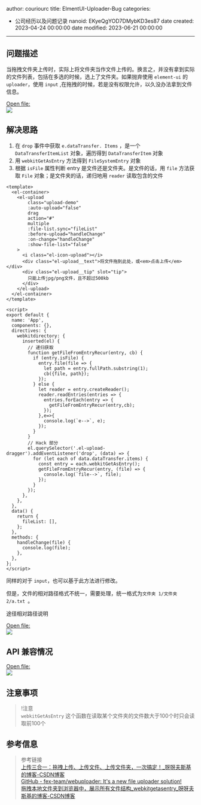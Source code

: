 author: couriourc
title: ElmentUI-Uploader-Bug
categories:
  - 公司经历以及问题记录
nanoid: EKyeQgYOD7DMybKD3es87
date created: 2023-04-24 00:00:00
date modified: 2023-06-21 00:00:00
---

## 问题描述

当拖拽文件夹上传时，实际上将文件夹当作文件上传的。换言之，并没有拿到实际的文件列表，包括在多选的时候，选上了文件夹。如果抛弃使用 `element-ui` 的 `uploader`，使用 `input` ,在拖拽的时候，若是没有权限允许，以久没办法拿到文件信息。

[Open file:](Extras/Media/4c67138c7fc7af237846734bbe2e308b_MD5.png)  
![](Extras/Media/4c67138c7fc7af237846734bbe2e308b_MD5.png)

## 解决思路

1. 在 `drop` 事件中获取 `e.dataTransfer. Items` ，是一个 `DataTransferItemList` 对象，遍历得到 `DataTransferItem` 对象
2. 用 `webkitGetAsEntry` 方法得到 `FileSystemEntry` 对象
3. 根据 `isFile` 属性判断 entry 是文件还是文件夹。是文件的话，用 `file` 方法获取 `File` 对象；是文件夹的话，递归地用 `reader` 读取包含的文件

```vue
<template>  
  <el-container>  
    <el-upload  
        class="upload-demo"  
        :auto-upload="false"  
        drag  
        action="#"  
        multiple  
        :file-list.sync="fileList"  
        :before-upload="handleChange"  
        :on-change="handleChange"  
        :show-file-list="false"  
    >  
      <i class="el-icon-upload"></i>  
      <div class="el-upload__text">将文件拖到此处，或<em>点击上传</em></div>  
      <div class="el-upload__tip" slot="tip">  
        只能上传jpg/png文件，且不超过500kb  
      </div>  
    </el-upload>  
  </el-container>  
</template>  
  
<script>  
export default {  
  name: 'App',  
  components: {},  
  directives: {  
    webkitdirectory: {  
      inserted(el) {  
        // 递归获取  
        function getFileFromEntryRecur(entry, cb) {  
          if (entry.isFile) {  
            entry.file(file => {  
              let path = entry.fullPath.substring(1);  
              cb({file, path});  
            });  
          } else {  
            let reader = entry.createReader();  
            reader.readEntries(entries => {  
              entries.forEach(entry => {  
                getFileFromEntryRecur(entry,cb);  
              });  
            },e=>{  
              console.log(`e-->`, e);  
            });  
          }  
        }  
        // Hack 部分  
        el.querySelector('.el-upload-dragger').addEventListener('drop', (data) => {  
          for (let each of data.dataTransfer.items) {  
            const entry = each.webkitGetAsEntry();  
            getFileFromEntryRecur(entry, (file) => {  
              console.log(`file-->`, file);  
            });  
          }  
        });  
      },  
    },  
  },  
  data() {  
    return {  
      fileList: [],  
    };  
  },  
  methods: {  
    handleChange(file) {  
      console.log(file);  
    },  
  },  
};  
</script>
```

同样的对于 `input`，也可以基于此方法进行修改。

但是，文件的相对路径格式不统一，需要处理，统一格式为`文件夹 1/文件夹 2/a.txt `。

途径相对路径说明

[Open file:](Extras/Media/e16b57707f97dd9fd77b1db44d89be2a_MD5.png)  
![](Extras/Media/e16b57707f97dd9fd77b1db44d89be2a_MD5.png)

## API 兼容情况

[Open file:](Extras/Media/86c6b77fe3af9faf18de1493fd00a3c7_MD5.png)  
![](Extras/Media/86c6b77fe3af9faf18de1493fd00a3c7_MD5.png)

## 注意事项

>!注意  
> `webkitGetAsEntry` 这个函数在读取某个文件夹的文件数大于100个时只会读取前100个

## 参考信息

> 参考链接  
> [上传三合一：拖拽上传、上传文件、上传文件夹，一次搞定！\_呀呀夫斯基的博客-CSDN博客](https://blog.csdn.net/tangran0526/article/details/104156857#:~:text=%E4%B8%8A%E4%BC%A0%E4%B8%89%E5%90%88%E4%B8%80%EF%BC%9A%E6%8B%96%E6%8B%BD%E4%B8%8A%E4%BC%A0%E3%80%81%E4%B8%8A%E4%BC%A0%E6%96%87%E4%BB%B6%E3%80%81%E4%B8%8A%E4%BC%A0%E6%96%87%E4%BB%B6%E5%A4%B9%EF%BC%8C%E4%B8%80%E6%AC%A1%E6%90%9E%E5%AE%9A%EF%BC%81%201%201%20%E6%8B%96%E6%8B%BD%E4%B8%8A%E4%BC%A0%20%E5%9C%A8%20drop%20%E4%BA%8B%E4%BB%B6%E4%B8%AD%E9%80%9A%E8%BF%87%20e.dataTransfer.items,%E4%B8%89%E5%90%88%E4%B8%80%20%E8%BF%99%E4%B8%89%E7%A7%8D%E4%B8%8A%E4%BC%A0%E9%80%94%E5%BE%84%EF%BC%8C%E6%9C%80%E7%BB%88%E9%83%BD%E6%8B%BF%E5%88%B0%20File%20%E5%AF%B9%E8%B1%A1%EF%BC%9A%20%E4%BD%86%E6%98%AF%EF%BC%8C%E6%96%87%E4%BB%B6%E7%9A%84%E7%9B%B8%E5%AF%B9%E8%B7%AF%E5%BE%84%E6%A0%BC%E5%BC%8F%E4%B8%8D%E7%BB%9F%E4%B8%80%EF%BC%8C%E9%9C%80%E8%A6%81%E5%A4%84%E7%90%86%EF%BC%8C%E7%BB%9F%E4%B8%80%E6%A0%BC%E5%BC%8F%E4%B8%BA%20%E6%96%87%E4%BB%B6%E5%A4%B91%2F%E6%96%87%E4%BB%B6%E5%A4%B92%2Fa.txt%20%E3%80%82%20)  
> [GitHub - fex-team/webuploader: It's a new file uploader solution!](https://github.com/fex-team/webuploader)  
>[拖拽本地文件夹到浏览器中，展示所有文件结构\_webkitgetasentry\_呀呀夫斯基的博客-CSDN博客](https://blog.csdn.net/tangran0526/article/details/104108551)
